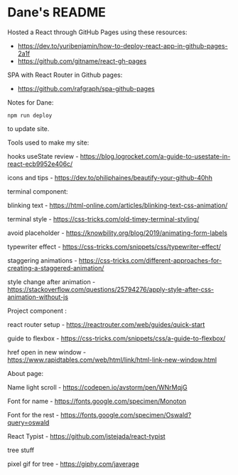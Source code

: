 # Dane's README

Hosted a React through GitHub Pages using these resources:

- https://dev.to/yuribenjamin/how-to-deploy-react-app-in-github-pages-2a1f
- https://github.com/gitname/react-gh-pages

SPA with React Router in Github pages:

- https://github.com/rafgraph/spa-github-pages

Notes for Dane:
```
npm run deploy
```
to update site.


Tools used to make my site:

hooks useState review - https://blog.logrocket.com/a-guide-to-usestate-in-react-ecb9952e406c/

icons and tips - https://dev.to/philiphaines/beautify-your-github-40hh

terminal component: 

blinking text - https://html-online.com/articles/blinking-text-css-animation/

terminal style - https://css-tricks.com/old-timey-terminal-styling/

avoid placeholder - https://knowbility.org/blog/2019/animating-form-labels

typewriter effect - https://css-tricks.com/snippets/css/typewriter-effect/

staggering animations - https://css-tricks.com/different-approaches-for-creating-a-staggered-animation/

style change after animation - https://stackoverflow.com/questions/25794276/apply-style-after-css-animation-without-js


Project component :

react router setup - https://reactrouter.com/web/guides/quick-start

guide to flexbox - https://css-tricks.com/snippets/css/a-guide-to-flexbox/

href open in new window - https://www.rapidtables.com/web/html/link/html-link-new-window.html

About page:

Name light scroll - https://codepen.io/avstorm/pen/WNrMqjG

Font for name - https://fonts.google.com/specimen/Monoton

Font for the rest - https://fonts.google.com/specimen/Oswald?query=oswald

React Typist - https://github.com/jstejada/react-typist

tree stuff

pixel gif for tree - https://giphy.com/javerage